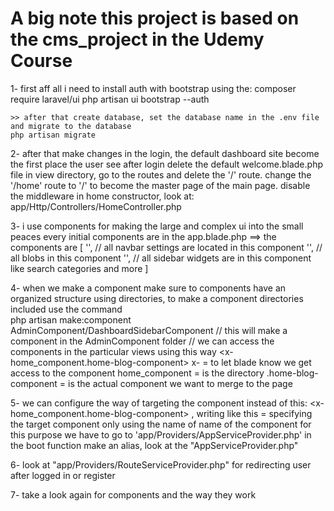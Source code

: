 # A big note this project is based on the cms_project in the Udemy Course

1- first aff all i need to install auth with bootstrap using the: 
    composer require laravel/ui
    php artisan ui bootstrap --auth
    
    >> after that create database, set the database name in the .env file and migrate to the database 
    php artisan migrate
2- after that make changes in the login, the default dashboard site become the first place the user see after login
    delete the default welcome.blade.php file in view directory, go to the routes and delete the '/' route.
    change the '/home' route to '/' to become the master page of the main page.
    disable the middleware in home constructor, look at: app/Http/Controllers/HomeController.php
    
    
    
    
3- i use components for making the large and complex ui into the small peaces
    every initial components are in the app.blade.php ==> the components are 
    [
        '<x-home-navbar-component />', // all navbar settings are located in this component
        '<x-home-blog-component />',   // all blobs in this component
        '<x-home-sidebar-wedgets-component />', // all sidebar widgets are in this component like search categories and more
    ]    

4- when we make a component make sure to components have an organized structure using directories,
    to make a component directories included use the command  
    php artisan make:component AdminComponent/DashboardSidebarComponent // this will make a component in the AdminComponent folder
        // we can access the components in the particular views using this way 
        <x-home_component.home-blog-component>
        x- = to let blade know we get access to the component
        home_component = is the directory
        .home-blog-component = is the actual component we want to merge to the page

5-  we can configure the way of targeting the component instead of this: <x-home_component.home-blog-component> , writing like this <x-home-blog-component> = specifying the target component only using the name of name of the component
    for this purpose we have to go to 'app/Providers/AppServiceProvider.php' in the boot function make an alias, look at the "AppServiceProvider.php"
    
    
6- look at "app/Providers/RouteServiceProvider.php" for redirecting user after logged in or register

7- take a look again for components and the way they work 
